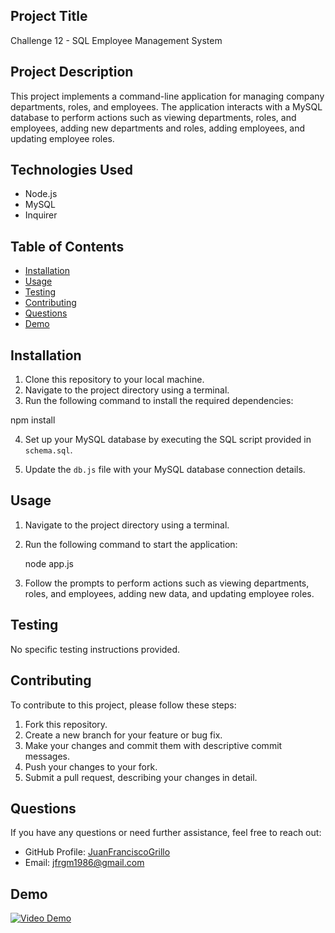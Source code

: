 ## Project Title

Challenge 12 - SQL Employee Management System

## Project Description

This project implements a command-line application for managing company departments, roles, and employees. The application interacts with a MySQL database to perform actions such as viewing departments, roles, and employees, adding new departments and roles, adding employees, and updating employee roles.

## Technologies Used

- Node.js
- MySQL
- Inquirer

## Table of Contents

- [Installation](#installation)
- [Usage](#usage)
- [Testing](#testing)
- [Contributing](#contributing)
- [Questions](#questions)
- [Demo](#demo)

## Installation

1. Clone this repository to your local machine.
2. Navigate to the project directory using a terminal.
3. Run the following command to install the required dependencies:

npm install

4. Set up your MySQL database by executing the SQL script provided in `schema.sql`.

5. Update the `db.js` file with your MySQL database connection details.

## Usage

1. Navigate to the project directory using a terminal.
2. Run the following command to start the application:

    node app.js

3. Follow the prompts to perform actions such as viewing departments, roles, and employees, adding new data, and updating employee roles.

## Testing

No specific testing instructions provided.

## Contributing

To contribute to this project, please follow these steps:

1. Fork this repository.
2. Create a new branch for your feature or bug fix.
3. Make your changes and commit them with descriptive commit messages.
4. Push your changes to your fork.
5. Submit a pull request, describing your changes in detail.

## Questions

If you have any questions or need further assistance, feel free to reach out:

- GitHub Profile: [JuanFranciscoGrillo](https://github.com/JuanFranciscoGrillo)
- Email: jfrgm1986@gmail.com

## Demo

[![Video Demo](https://img.youtube.com/vi/eVzUE9DBEXw/0.jpg)](https://www.youtube.com/watch?v=eVzUE9DBEXw)

